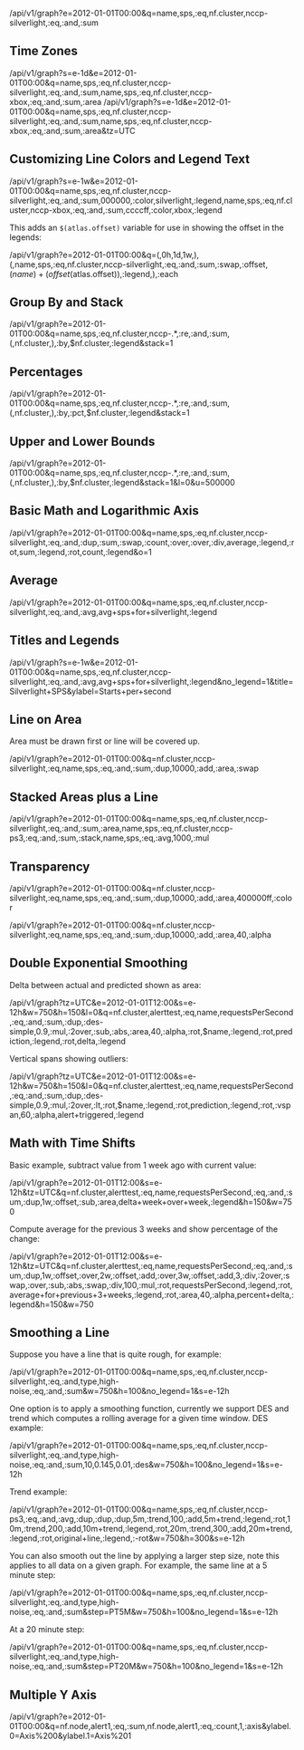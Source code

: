 
/api/v1/graph?e=2012-01-01T00:00&q=name,sps,:eq,nf.cluster,nccp-silverlight,:eq,:and,:sum

## Time Zones

/api/v1/graph?s=e-1d&e=2012-01-01T00:00&q=name,sps,:eq,nf.cluster,nccp-silverlight,:eq,:and,:sum,name,sps,:eq,nf.cluster,nccp-xbox,:eq,:and,:sum,:area
/api/v1/graph?s=e-1d&e=2012-01-01T00:00&q=name,sps,:eq,nf.cluster,nccp-silverlight,:eq,:and,:sum,name,sps,:eq,nf.cluster,nccp-xbox,:eq,:and,:sum,:area&tz=UTC

## Customizing Line Colors and Legend Text

/api/v1/graph?s=e-1w&e=2012-01-01T00:00&q=name,sps,:eq,nf.cluster,nccp-silverlight,:eq,:and,:sum,000000,:color,silverlight,:legend,name,sps,:eq,nf.cluster,nccp-xbox,:eq,:and,:sum,ccccff,:color,xbox,:legend

This adds an `$(atlas.offset)` variable for use in showing the offset in the legends:

/api/v1/graph?e=2012-01-01T00:00&q=(,0h,1d,1w,),(,name,sps,:eq,nf.cluster,nccp-silverlight,:eq,:and,:sum,:swap,:offset,$(name)+(offset%3D$(atlas.offset)),:legend,),:each

## Group By and Stack

/api/v1/graph?e=2012-01-01T00:00&q=name,sps,:eq,nf.cluster,nccp-.*,:re,:and,:sum,(,nf.cluster,),:by,$nf.cluster,:legend&stack=1

## Percentages

/api/v1/graph?e=2012-01-01T00:00&q=name,sps,:eq,nf.cluster,nccp-.*,:re,:and,:sum,(,nf.cluster,),:by,:pct,$nf.cluster,:legend&stack=1

## Upper and Lower Bounds

/api/v1/graph?e=2012-01-01T00:00&q=name,sps,:eq,nf.cluster,nccp-.*,:re,:and,:sum,(,nf.cluster,),:by,$nf.cluster,:legend&stack=1&l=0&u=500000

## Basic Math and Logarithmic Axis

/api/v1/graph?e=2012-01-01T00:00&q=name,sps,:eq,nf.cluster,nccp-silverlight,:eq,:and,:dup,:sum,:swap,:count,:over,:over,:div,average,:legend,:rot,sum,:legend,:rot,count,:legend&o=1

## Average

/api/v1/graph?e=2012-01-01T00:00&q=name,sps,:eq,nf.cluster,nccp-silverlight,:eq,:and,:avg,avg+sps+for+silverlight,:legend

## Titles and Legends

/api/v1/graph?s=e-1w&e=2012-01-01T00:00&q=name,sps,:eq,nf.cluster,nccp-silverlight,:eq,:and,:avg,avg+sps+for+silverlight,:legend&no_legend=1&title=Silverlight+SPS&ylabel=Starts+per+second

## Line on Area

Area must be drawn first or line will be covered up.

/api/v1/graph?e=2012-01-01T00:00&q=nf.cluster,nccp-silverlight,:eq,name,sps,:eq,:and,:sum,:dup,10000,:add,:area,:swap

## Stacked Areas plus a Line

/api/v1/graph?e=2012-01-01T00:00&q=name,sps,:eq,nf.cluster,nccp-silverlight,:eq,:and,:sum,:area,name,sps,:eq,nf.cluster,nccp-ps3,:eq,:and,:sum,:stack,name,sps,:eq,:avg,1000,:mul

## Transparency

/api/v1/graph?e=2012-01-01T00:00&q=nf.cluster,nccp-silverlight,:eq,name,sps,:eq,:and,:sum,:dup,10000,:add,:area,400000ff,:color

/api/v1/graph?e=2012-01-01T00:00&q=nf.cluster,nccp-silverlight,:eq,name,sps,:eq,:and,:sum,:dup,10000,:add,:area,40,:alpha

## Double Exponential Smoothing

Delta between actual and predicted shown as area:

/api/v1/graph?tz=UTC&e=2012-01-01T12:00&s=e-12h&w=750&h=150&l=0&q=nf.cluster,alerttest,:eq,name,requestsPerSecond,:eq,:and,:sum,:dup,:des-simple,0.9,:mul,:2over,:sub,:abs,:area,40,:alpha,:rot,$name,:legend,:rot,prediction,:legend,:rot,delta,:legend

Vertical spans showing outliers:

/api/v1/graph?tz=UTC&e=2012-01-01T12:00&s=e-12h&w=750&h=150&l=0&q=nf.cluster,alerttest,:eq,name,requestsPerSecond,:eq,:and,:sum,:dup,:des-simple,0.9,:mul,:2over,:lt,:rot,$name,:legend,:rot,prediction,:legend,:rot,:vspan,60,:alpha,alert+triggered,:legend

## Math with Time Shifts

Basic example, subtract value from 1 week ago with current value:

/api/v1/graph?e=2012-01-01T12:00&s=e-12h&tz=UTC&q=nf.cluster,alerttest,:eq,name,requestsPerSecond,:eq,:and,:sum,:dup,1w,:offset,:sub,:area,delta+week+over+week,:legend&h=150&w=750

Compute average for the previous 3 weeks and show percentage of the change:

/api/v1/graph?e=2012-01-01T12:00&s=e-12h&tz=UTC&q=nf.cluster,alerttest,:eq,name,requestsPerSecond,:eq,:and,:sum,:dup,1w,:offset,:over,2w,:offset,:add,:over,3w,:offset,:add,3,:div,:2over,:swap,:over,:sub,:abs,:swap,:div,100,:mul,:rot,requestsPerSecond,:legend,:rot,average+for+previous+3+weeks,:legend,:rot,:area,40,:alpha,percent+delta,:legend&h=150&w=750

## Smoothing a Line

Suppose you have a line that is quite rough, for example:

/api/v1/graph?e=2012-01-01T00:00&q=name,sps,:eq,nf.cluster,nccp-silverlight,:eq,:and,type,high-noise,:eq,:and,:sum&w=750&h=100&no_legend=1&s=e-12h

One option is to apply a smoothing function, currently we support DES and trend which computes a rolling average for a given time window. DES example:

/api/v1/graph?e=2012-01-01T00:00&q=name,sps,:eq,nf.cluster,nccp-silverlight,:eq,:and,type,high-noise,:eq,:and,:sum,10,0.145,0.01,:des&w=750&h=100&no_legend=1&s=e-12h

Trend example:

/api/v1/graph?e=2012-01-01T00:00&q=name,sps,:eq,nf.cluster,nccp-ps3,:eq,:and,:avg,:dup,:dup,:dup,5m,:trend,100,:add,5m+trend,:legend,:rot,10m,:trend,200,:add,10m+trend,:legend,:rot,20m,:trend,300,:add,20m+trend,:legend,:rot,original+line,:legend,:-rot&w=750&h=300&s=e-12h

You can also smooth out the line by applying a larger step size, note this applies to all data on a given graph. For example, the same line at a 5 minute step:

/api/v1/graph?e=2012-01-01T00:00&q=name,sps,:eq,nf.cluster,nccp-silverlight,:eq,:and,type,high-noise,:eq,:and,:sum&step=PT5M&w=750&h=100&no_legend=1&s=e-12h

At a 20 minute step:

/api/v1/graph?e=2012-01-01T00:00&q=name,sps,:eq,nf.cluster,nccp-silverlight,:eq,:and,type,high-noise,:eq,:and,:sum&step=PT20M&w=750&h=100&no_legend=1&s=e-12h

## Multiple Y Axis

/api/v1/graph?e=2012-01-01T00:00&q=nf.node,alert1,:eq,:sum,nf.node,alert1,:eq,:count,1,:axis&ylabel.0=Axis%200&ylabel.1=Axis%201
